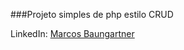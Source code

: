 ###Projeto simples de php estilo CRUD

LinkedIn: [Marcos 
Baungartner](https://www.linkedin.com/in/marcos-baungartner-242a3151/ 
"Marcos Baungartner")

